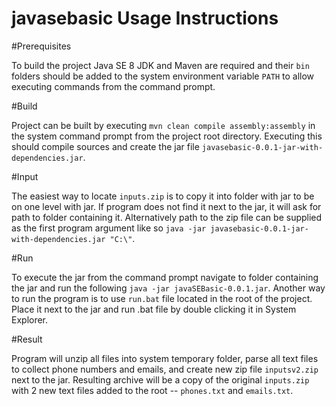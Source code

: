 javasebasic Usage Instructions
===========

#Prerequisites

To build the project Java SE 8 JDK and Maven are required and their `bin` folders should be added to the system environment variable `PATH` to allow executing commands from the command prompt.

#Build

Project can be built by executing `mvn clean compile assembly:assembly` in the system command prompt from the project root directory. Executing this should compile sources and create the jar file `javasebasic-0.0.1-jar-with-dependencies.jar`.

#Input

The easiest way to locate `inputs.zip` is to copy it into folder with jar to be on one level with jar. If program does not find it next to the jar, it will ask for path to folder containing it. Alternatively path to the zip file can be supplied as the first program argument like so `java -jar javasebasic-0.0.1-jar-with-dependencies.jar "C:\"`.

#Run

To execute the jar from the command prompt navigate to folder containing the jar and run the following  `java -jar javaSEBasic-0.0.1.jar`. Another way to run the program is to use `run.bat` file located in the root of the project. Place it next to the jar and run .bat file by double clicking it in System Explorer.

#Result

Program will unzip all files into system temporary folder, parse all text files to collect phone numbers and emails, and create new zip file `inputsv2.zip` next to the jar. Resulting archive will be a copy of the original `inputs.zip` with 2 new text files added to the root -- `phones.txt` and `emails.txt`.
